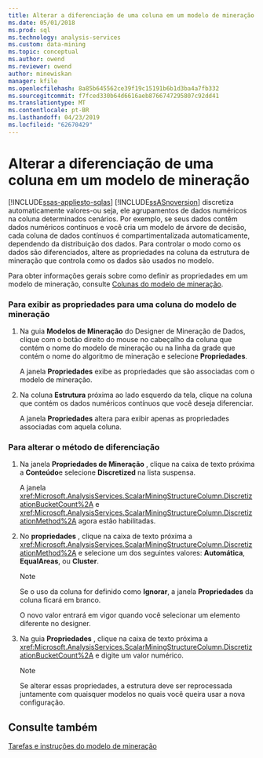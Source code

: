 ```yaml
---
title: Alterar a diferenciação de uma coluna em um modelo de mineração | Microsoft Docs
ms.date: 05/01/2018
ms.prod: sql
ms.technology: analysis-services
ms.custom: data-mining
ms.topic: conceptual
ms.author: owend
ms.reviewer: owend
author: minewiskan
manager: kfile
ms.openlocfilehash: 8a85b645562ce39f19c15191b6b1d3ba4a7fb332
ms.sourcegitcommit: f7fced330b64d6616aeb8766747295807c92dd41
ms.translationtype: MT
ms.contentlocale: pt-BR
ms.lasthandoff: 04/23/2019
ms.locfileid: "62670429"
---
```

# <a name="change-the-discretization-of-a-column-in-a-mining-model"></a>Alterar a diferenciação de uma coluna em um modelo de mineração
[!INCLUDE[ssas-appliesto-sqlas](../../includes/ssas-appliesto-sqlas.md)]
  [!INCLUDE[ssASnoversion](../../includes/ssasnoversion-md.md)] discretiza automaticamente valores-ou seja, ele agrupamentos de dados numéricos na coluna determinados cenários. Por exemplo, se seus dados contêm dados numéricos contínuos e você cria um modelo de árvore de decisão, cada coluna de dados contínuos é compartimentalizada automaticamente, dependendo da distribuição dos dados. Para controlar o modo como os dados são diferenciados, altere as propriedades na coluna da estrutura de mineração que controla como os dados são usados no modelo.  
  
 Para obter informações gerais sobre como definir as propriedades em um modelo de mineração, consulte [Colunas do modelo de mineração](../../analysis-services/data-mining/mining-model-columns.md).  
  
### <a name="to-display-the-properties-for-a-mining-model-column"></a>Para exibir as propriedades para uma coluna do modelo de mineração  
  
1.  Na guia **Modelos de Mineração** do Designer de Mineração de Dados, clique com o botão direito do mouse no cabeçalho da coluna que contém o nome do modelo de mineração ou na linha da grade que contém o nome do algoritmo de mineração e selecione **Propriedades**.  
  
     A janela **Propriedades** exibe as propriedades que são associadas com o modelo de mineração.  
  
2.  Na coluna **Estrutura** próxima ao lado esquerdo da tela, clique na coluna que contém os dados numéricos contínuos que você deseja diferenciar.  
  
     A janela **Propriedades** altera para exibir apenas as propriedades associadas com aquela coluna.  
  
### <a name="to-change-the-discretization-method"></a>Para alterar o método de diferenciação  
  
1.  Na janela **Propriedades de Mineração** , clique na caixa de texto próxima a **Conteúdo**e selecione **Discretized** na lista suspensa.  
  
     A janela <xref:Microsoft.AnalysisServices.ScalarMiningStructureColumn.DiscretizationBucketCount%2A> e <xref:Microsoft.AnalysisServices.ScalarMiningStructureColumn.DiscretizationMethod%2A> agora estão habilitadas.  
  
2.  No **propriedades** , clique na caixa de texto próxima a <xref:Microsoft.AnalysisServices.ScalarMiningStructureColumn.DiscretizationMethod%2A> e selecione um dos seguintes valores: **Automática**, **EqualAreas**, ou **Cluster**.  
  
    > [!NOTE]  
    >  Se o uso da coluna for definido como **Ignorar**, a janela **Propriedades** da coluna ficará em branco.  
  
     O novo valor entrará em vigor quando você selecionar um elemento diferente no designer.  
  
3.  Na guia **Propriedades** , clique na caixa de texto próxima a <xref:Microsoft.AnalysisServices.ScalarMiningStructureColumn.DiscretizationBucketCount%2A> e digite um valor numérico.  
  
    > [!NOTE]  
    >  Se alterar essas propriedades, a estrutura deve ser reprocessada juntamente com quaisquer modelos no quais você queira usar a nova configuração.  
  
## <a name="see-also"></a>Consulte também  
 [Tarefas e instruções do modelo de mineração](../../analysis-services/data-mining/mining-model-tasks-and-how-tos.md)  
  
  
